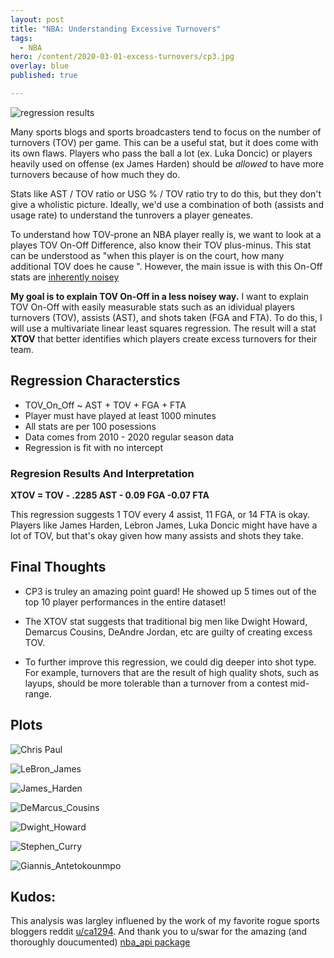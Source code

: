 ```yaml
---
layout: post
title: "NBA: Understanding Excessive Turnovers"
tags:
  - NBA
hero: /content/2020-03-01-excess-turnovers/cp3.jpg
overlay: blue
published: true

---
```

![regression results](/content/2020-03-01-excess-turnovers/regression_results.png) 

Many sports blogs and sports broadcasters tend to focus on the number of turnovers (TOV) per game. This can be a useful stat, but it does come with its own flaws. Players who pass the ball a lot (ex. Luka Doncic) or players heavily used on offense (ex James Harden) should be *allowed* to have more turnovers because of how much they do. 

Stats like AST / TOV ratio or USG % / TOV ratio try to do this, but they don't give a wholistic picture. Ideally, we'd use a combination of both (assists and usage rate) to understand the tunrovers a player geneates. 

To understand how TOV-prone an NBA player really is, we want to look at a playes TOV On-Off Difference, also know their TOV plus-minus. This stat can be understood as "when this player is on the court, how many additional TOV does he cause ". However, the main issue is with this On-Off stats are [inherently noisey](http://www.basketballinsiders.com/the-virtues-of-plus-minus-statistics/)

**My goal is to explain TOV On-Off in a less noisey way.** I want to explain TOV On-Off with easily measurable stats such as an idividual players turnovers (TOV), assists (AST), and shots taken (FGA and FTA). To do this, I will use a multivariate linear least squares regression. The result will a stat **XTOV** that better identifies which players create excess turnovers for their team. 

## Regression Characterstics

* TOV_On_Off ~ AST + TOV + FGA + FTA
* Player must have played at least 1000 minutes
* All stats are per 100 posessions 
* Data comes from 2010 - 2020 regular season data
* Regression is fit with no intercept

### Regresion Results And Interpretation

**XTOV = TOV - .2285 AST - 0.09 FGA -0.07 FTA**

This regression suggests 1 TOV every 4 assist, 11 FGA, or 14 FTA is okay. Players like James Harden, Lebron James, Luka Doncic might have have a lot of TOV, but that's okay given how many assists and shots they take.

## Final Thoughts

* CP3 is truley an amazing point guard! He showed up 5 times out of the top 10 player performances in the entire dataset!

* The XTOV stat suggests that traditional big men like Dwight Howard, Demarcus Cousins, DeAndre Jordan, etc are guilty of creating excess TOV.

* To further improve this regression, we could dig deeper into shot type. For example, turnovers that are the result of high quality shots, such as layups, should be more tolerable than a turnover from a contest mid-range.

## Plots

![Chris Paul](/content/2020-03-01-excess-turnovers/Chris_Paul.png) 

![LeBron_James](/content/2020-03-01-excess-turnovers/LeBron_James.png) 

![James_Harden](/content/2020-03-01-excess-turnovers/James_Harden.png) 

![DeMarcus_Cousins](/content/2020-03-01-excess-turnovers/DeMarcus_Cousins.png) 

![Dwight_Howard](/content/2020-03-01-excess-turnovers/Dwight_Howard.png) 

![Stephen_Curry](/content/2020-03-01-excess-turnovers/Stephen_Curry.png) 

![Giannis_Antetokounmpo](/content/2020-03-01-excess-turnovers/Giannis_Antetokounmpo.png) 

## Kudos:
This analysis was largley influened by the work of my favorite rogue sports bloggers reddit [u/ca1294](https://www.reddit.com/user/ca1294). And thank you to u/swar for the amazing (and thoroughly doucumented) [nba_api package](https://github.com/swar/nba_api)





